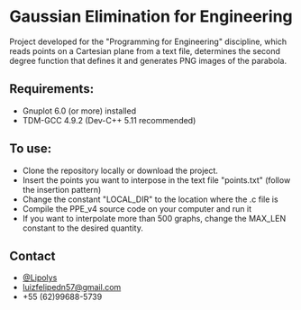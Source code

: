 
# Gaussian Elimination for Engineering

Project developed for the "Programming for Engineering" discipline, which reads points on a Cartesian plane from a text file, determines the second degree function that defines it and generates PNG images of the parabola.

## Requirements:

- Gnuplot 6.0 (or more) installed
- TDM-GCC 4.9.2 (Dev-C++ 5.11 recommended)


## To use:

- Clone the repository locally or download the project.
- Insert the points you want to interpose in the text file "points.txt" (follow the insertion pattern)
- Change the constant "LOCAL_DIR" to the location where the .c file is
- Compile the PPE_v4 source code on your computer and run it
- If you want to interpolate more than 500 graphs, change the MAX_LEN constant to the desired quantity.
## Contact

- [@Lipolys](https://www.github.com/Lipolys) 
- luizfelipedn57@gmail.com
- +55 (62)99688-5739

